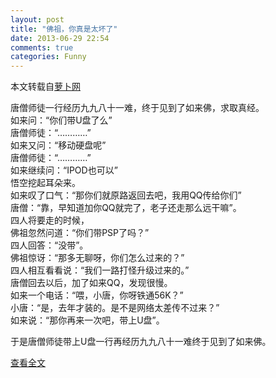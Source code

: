 ```yaml
---
layout: post
title: "佛祖，你真是太坏了"
date: 2013-06-29 22:54
comments: true
categories: Funny
---
```

本文转载自[萝卜网](http://luo.bo/41208/)

唐僧师徒一行经历九九八十一难，终于见到了如来佛，求取真经。  
如来问：“你们带U盘了么”  
唐僧师徒：“…………”  
如来又问：“移动硬盘呢”  
唐僧师徒：“…………”  
如来继续问：“IPOD也可以”  
悟空挖起耳朵来。  
如来叹了口气：“那你们就原路返回去吧，我用QQ传给你们”  
唐僧：“靠，早知道加你QQ就完了，老子还走那么远干嘛”。  
四人将要走的时候，  
佛祖忽然问道：“你们带PSP了吗？”  
四人回答：“没带”。  
佛祖惊讶：“那多无聊呀，你们怎么过来的？”  
四人相互看看说：“我们一路打怪升级过来的。”  
唐僧回去以后，加了如来QQ，发现很慢。  
如来一个电话：“喂，小唐，你呀铁通56K？”  
小唐：“是，去年才装的。是不是网络太差传不过来？”  
如来说：“那你再来一次吧，带上U盘”。  
  
于是唐僧师徒带上U盘一行再经历九九八十一难终于见到了如来佛。  
<!--more-->

[fozu]: http://luo.bo/41208/

[查看全文][fozu]
